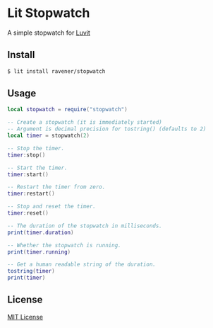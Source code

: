 # Lit Stopwatch
A simple stopwatch for [Luvit](https://luvit.io)

## Install
```sh
$ lit install ravener/stopwatch
```

## Usage
```lua
local stopwatch = require("stopwatch")

-- Create a stopwatch (it is immediately started)
-- Argument is decimal precision for tostring() (defaults to 2)
local timer = stopwatch(2)

-- Stop the timer.
timer:stop()

-- Start the timer.
timer:start()

-- Restart the timer from zero.
timer:restart()

-- Stop and reset the timer.
timer:reset()

-- The duration of the stopwatch in milliseconds.
print(timer.duration)

-- Whether the stopwatch is running.
print(timer.running)

-- Get a human readable string of the duration.
tostring(timer)
print(timer)
```

## License
[MIT License](LICENSE)
